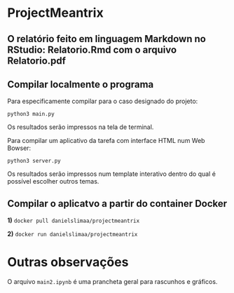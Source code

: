 # ProjectMeantrix

## O relatório feito em linguagem Markdown no RStudio: Relatorio.Rmd com o arquivo Relatorio.pdf

## Compilar localmente o programa

Para especificamente compilar para o caso designado do projeto: 
```
python3 main.py
```
Os resultados serão impressos na tela de terminal.

Para compilar um aplicativo da tarefa com interface HTML num Web Bowser: 
```
python3 server.py
```
Os resultados serão impressos num template interativo dentro do qual é possível escolher outros temas.

## Compilar o aplicatvo a partir do container Docker 

**1)** ```docker pull danielslimaa/projectmeantrix```

**2)** ```docker run danielslimaa/projectmeantrix```

# Outras observações

O arquivo ```main2.ipynb``` é uma prancheta geral para rascunhos e gráficos. 
